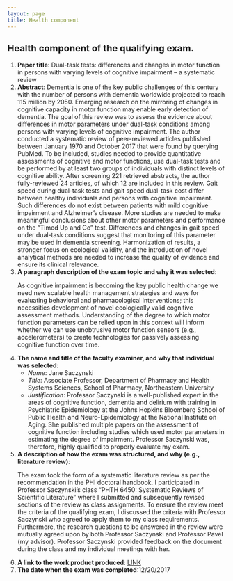 ```yaml
---
layout: page
title: Health component
---
```


<!-- Text stuff -->

<h2>Health component of the qualifying exam.</h2>
<ol>
<li><strong>Paper title</strong>: Dual-task tests: differences and changes in motor function in persons with varying levels of cognitive impairment – a systematic review</li>
<li><strong>Abstract</strong>: Dementia is one of the key public challenges of this century with the number of persons with dementia worldwide projected to reach 115 million by 2050. Emerging research on the mirroring of changes in cognitive capacity in motor function may enable early detection of dementia. The goal of this review was to assess the evidence about differences in motor parameters under dual-task conditions among persons with varying levels of cognitive impairment. The author conducted a systematic review of peer-reviewed articles published between January 1970 and October 2017 that were found by querying PubMed. To be included, studies needed to provide quantitative assessments of cognitive and motor functions, use dual-task tests and be performed by at least two groups of individuals with distinct levels of cognitive ability. After screening 221 retrieved abstracts, the author fully-reviewed 24 articles, of which 12 are included in this review. Gait speed during dual-task tests and gait speed dual-task cost differ between healthy individuals and persons with cognitive impairment. Such differences do not exist between patients with mild cognitive impairment and Alzheimer’s disease. More studies are needed to make meaningful conclusions about other motor parameters and performance on the “Timed Up and Go” test. Differences and changes in gait speed under dual-task conditions suggest that monitoring of this parameter may be used in dementia screening. Harmonization of results, a stronger focus on ecological validity, and the introduction of novel analytical methods are needed to increase the quality of evidence and ensure its clinical relevance.</li>
<li><b>A paragraph description of the exam topic and why it was selected</b>:
<p>As cognitive impairment is becoming the key public health change we need new scalable health management strategies and ways for evaluating behavioral and pharmacological interventions; this necessities development of novel ecologically valid cognitive assessment methods. Understanding of the degree to which motor function parameters can be relied upon in this context will inform whether we can use unobtrusive motor function sensors (e.g., accelerometers) to create technologies for passively assessing cognitive function over time.</p></li>
<li><b>The name and title of the faculty examiner, and why that individual was selected</b>:
<ul>
<li><i>Name</i>: Jane Saczynski</li>
<li><i>Title</i>: Associate Professor, Department of Pharmacy and Health Systems Sciences, School of Pharmacy, Northeastern University</li>
<li><i>Justification</i>: Professor Saczynski is a well-published expert in the areas of cognitive function, dementia and delirium with training in Psychiatric Epidemiology at the Johns Hopkins Bloomberg School of Public Health and Neuro-Epidemiology at the National Institute on Aging. She published multiple papers on the assessment of cognitive function including studies which used motor parameters in estimating the degree of impairment. Professor Saczynski was, therefore, highly qualified to properly evaluate my exam.</li>
</ul>
</li>
<li><b>A description of how the exam was structured, and why (e.g., literature review)</b>:
<p>The exam took the form of a systematic literature review as per the recommendation in the PHI doctoral handbook. I participated in Professor Saczynski’s class “PHTH 6450: Systematic Reviews of Scientific Literature” where I submitted and subsequently revised sections of the review as class assignments. To ensure the review meet the criteria of the qualifying exam, I discussed the criteria with Professor Saczynski who agreed to apply them to my class requirements. Furthermore, the research questions to be answered in the review were mutually agreed upon by both Professor Saczynski and Professor Pavel (my advisor). Professor Saczynski provided feedback on the document during the class and my individual meetings with her.</p></li>
<li><b>A link to the work product produced</b>: <a href="https://mkos.pl/assets/documents/health_component_mkos.pdf">LINK</a></li>
<li><b>The date when the exam was completed</b>:12/20/2017</li>
</ol>
